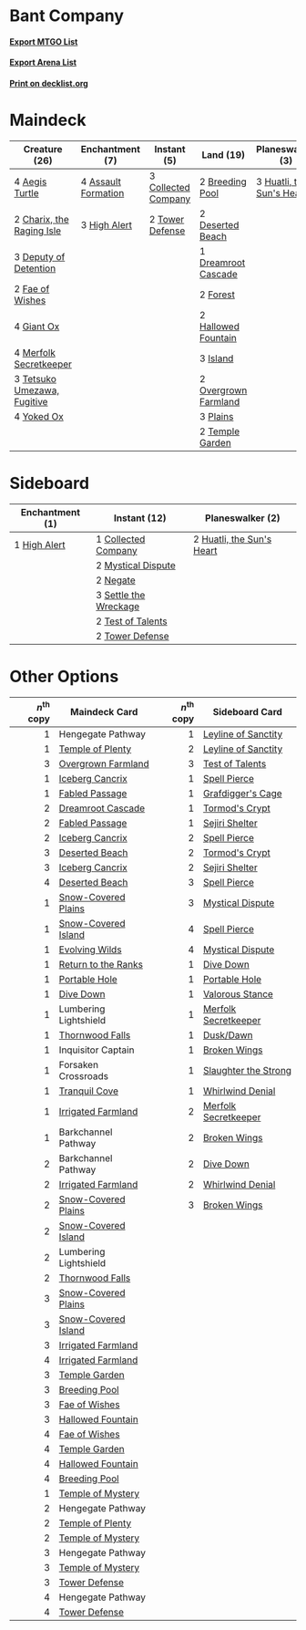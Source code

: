 # Bant Company

#### [Export MTGO List](../collection/Bant%20Company/Bant%20Company.txt)
#### [Export Arena List](../collection/Bant%20Company/Bant%20Company_arena.txt)
#### [Print on decklist.org](http://decklist.org/?deckmain=4%09Aegis%20Turtle%0A4%09Assault%20Formation%0A2%09Breeding%20Pool%0A2%09Charix,%20the%20Raging%20Isle%0A3%09Collected%20Company%0A3%09Deputy%20of%20Detention%0A2%09Deserted%20Beach%0A1%09Dreamroot%20Cascade%0A2%09Fae%20of%20Wishes%0A2%09Forest%0A4%09Giant%20Ox%0A2%09Hallowed%20Fountain%0A3%09High%20Alert%0A3%09Huatli,%20the%20Sun's%20Heart%0A3%09Island%0A4%09Merfolk%20Secretkeeper%0A2%09Overgrown%20Farmland%0A3%09Plains%0A2%09Temple%20Garden%0A3%09Tetsuko%20Umezawa,%20Fugitive%0A2%09Tower%20Defense%0A4%09Yoked%20Ox&deckside=1%09Collected%20Company%0A1%09High%20Alert%0A2%09Huatli,%20the%20Sun's%20Heart%0A2%09Mystical%20Dispute%0A2%09Negate%0A3%09Settle%20the%20Wreckage%0A2%09Test%20of%20Talents%0A2%09Tower%20Defense)
# Maindeck

|                                            Creature (26)                                             |                                       Enchantment (7)                                        |                                         Instant (5)                                          |                                           Land (19)                                           |                                          Planeswalker (3)                                          |
|------------------------------------------------------------------------------------------------------|----------------------------------------------------------------------------------------------|----------------------------------------------------------------------------------------------|-----------------------------------------------------------------------------------------------|----------------------------------------------------------------------------------------------------|
|4 [Aegis Turtle](http://gatherer.wizards.com/Pages/Card/Details.aspx?multiverseid=479559)             |4 [Assault Formation](http://gatherer.wizards.com/Pages/Card/Details.aspx?multiverseid=394497)|3 [Collected Company](http://gatherer.wizards.com/Pages/Card/Details.aspx?multiverseid=394519)|2 [Breeding Pool](http://gatherer.wizards.com/Pages/Card/Details.aspx?multiverseid=97088)      |3 [Huatli, the Sun's Heart](http://gatherer.wizards.com/Pages/Card/Details.aspx?multiverseid=461157)|
|2 [Charix, the Raging Isle](http://gatherer.wizards.com/Pages/Card/Details.aspx?multiverseid=495606)  |3 [High Alert](http://gatherer.wizards.com/Pages/Card/Details.aspx?multiverseid=457326)       |2 [Tower Defense](http://gatherer.wizards.com/Pages/Card/Details.aspx?multiverseid=366404)    |2 [Deserted Beach](http://gatherer.wizards.com/Pages/Card/Details.aspx?multiverseid=535058)    |                                                                                                    |
|3 [Deputy of Detention](http://gatherer.wizards.com/Pages/Card/Details.aspx?multiverseid=457309)      |                                                                                              |                                                                                              |1 [Dreamroot Cascade](http://gatherer.wizards.com/Pages/Card/Details.aspx?multiverseid=541138) |                                                                                                    |
|2 [Fae of Wishes](http://gatherer.wizards.com/Pages/Card/Details.aspx?multiverseid=473006)            |                                                                                              |                                                                                              |2 [Forest](http://gatherer.wizards.com/Pages/Card/Details.aspx?multiverseid=439860)            |                                                                                                    |
|4 [Giant Ox](http://gatherer.wizards.com/Pages/Card/Details.aspx?multiverseid=503615)                 |                                                                                              |                                                                                              |2 [Hallowed Fountain](http://gatherer.wizards.com/Pages/Card/Details.aspx?multiverseid=97071)  |                                                                                                    |
|4 [Merfolk Secretkeeper](http://gatherer.wizards.com/Pages/Card/Details.aspx?multiverseid=473015)     |                                                                                              |                                                                                              |3 [Island](http://gatherer.wizards.com/Pages/Card/Details.aspx?multiverseid=439857)            |                                                                                                    |
|3 [Tetsuko Umezawa, Fugitive](http://gatherer.wizards.com/Pages/Card/Details.aspx?multiverseid=442957)|                                                                                              |                                                                                              |2 [Overgrown Farmland](http://gatherer.wizards.com/Pages/Card/Details.aspx?multiverseid=535064)|                                                                                                    |
|4 [Yoked Ox](http://gatherer.wizards.com/Pages/Card/Details.aspx?multiverseid=466795)                 |                                                                                              |                                                                                              |3 [Plains](http://gatherer.wizards.com/Pages/Card/Details.aspx?multiverseid=439856)            |                                                                                                    |
|                                                                                                      |                                                                                              |                                                                                              |2 [Temple Garden](http://gatherer.wizards.com/Pages/Card/Details.aspx?multiverseid=405112)     |                                                                                                    |


# Sideboard

|                                    Enchantment (1)                                    |                                          Instant (12)                                          |                                          Planeswalker (2)                                          |
|---------------------------------------------------------------------------------------|------------------------------------------------------------------------------------------------|----------------------------------------------------------------------------------------------------|
|1 [High Alert](http://gatherer.wizards.com/Pages/Card/Details.aspx?multiverseid=457326)|1 [Collected Company](http://gatherer.wizards.com/Pages/Card/Details.aspx?multiverseid=394519)  |2 [Huatli, the Sun's Heart](http://gatherer.wizards.com/Pages/Card/Details.aspx?multiverseid=461157)|
|                                                                                       |2 [Mystical Dispute](http://gatherer.wizards.com/Pages/Card/Details.aspx?multiverseid=473020)   |                                                                                                    |
|                                                                                       |2 [Negate](http://gatherer.wizards.com/Pages/Card/Details.aspx?multiverseid=423707)             |                                                                                                    |
|                                                                                       |3 [Settle the Wreckage](http://gatherer.wizards.com/Pages/Card/Details.aspx?multiverseid=435186)|                                                                                                    |
|                                                                                       |2 [Test of Talents](http://gatherer.wizards.com/Pages/Card/Details.aspx?multiverseid=513536)    |                                                                                                    |
|                                                                                       |2 [Tower Defense](http://gatherer.wizards.com/Pages/Card/Details.aspx?multiverseid=366404)      |                                                                                                    |


# Other Options

|*n*<sup>th</sup> copy|                                        Maindeck Card                                         |*n*<sup>th</sup> copy|                                        Sideboard Card                                         |
|--------------------:|----------------------------------------------------------------------------------------------|--------------------:|-----------------------------------------------------------------------------------------------|
|                    1|Hengegate Pathway                                                                             |                    1|[Leyline of Sanctity](http://gatherer.wizards.com/Pages/Card/Details.aspx?multiverseid=204993) |
|                    1|[Temple of Plenty](http://gatherer.wizards.com/Pages/Card/Details.aspx?multiverseid=378537)   |                    2|[Leyline of Sanctity](http://gatherer.wizards.com/Pages/Card/Details.aspx?multiverseid=204993) |
|                    3|[Overgrown Farmland](http://gatherer.wizards.com/Pages/Card/Details.aspx?multiverseid=535064) |                    3|[Test of Talents](http://gatherer.wizards.com/Pages/Card/Details.aspx?multiverseid=513536)     |
|                    1|[Iceberg Cancrix](http://gatherer.wizards.com/Pages/Card/Details.aspx?multiverseid=464003)    |                    1|[Spell Pierce](http://gatherer.wizards.com/Pages/Card/Details.aspx?multiverseid=425876)        |
|                    1|[Fabled Passage](http://gatherer.wizards.com/Pages/Card/Details.aspx?multiverseid=473206)     |                    1|[Grafdigger's Cage](http://gatherer.wizards.com/Pages/Card/Details.aspx?multiverseid=278452)   |
|                    2|[Dreamroot Cascade](http://gatherer.wizards.com/Pages/Card/Details.aspx?multiverseid=541138)  |                    1|[Tormod's Crypt](http://gatherer.wizards.com/Pages/Card/Details.aspx?multiverseid=389723)      |
|                    2|[Fabled Passage](http://gatherer.wizards.com/Pages/Card/Details.aspx?multiverseid=473206)     |                    1|[Sejiri Shelter](http://gatherer.wizards.com/Pages/Card/Details.aspx?multiverseid=491662)      |
|                    2|[Iceberg Cancrix](http://gatherer.wizards.com/Pages/Card/Details.aspx?multiverseid=464003)    |                    2|[Spell Pierce](http://gatherer.wizards.com/Pages/Card/Details.aspx?multiverseid=425876)        |
|                    3|[Deserted Beach](http://gatherer.wizards.com/Pages/Card/Details.aspx?multiverseid=535058)     |                    2|[Tormod's Crypt](http://gatherer.wizards.com/Pages/Card/Details.aspx?multiverseid=389723)      |
|                    3|[Iceberg Cancrix](http://gatherer.wizards.com/Pages/Card/Details.aspx?multiverseid=464003)    |                    2|[Sejiri Shelter](http://gatherer.wizards.com/Pages/Card/Details.aspx?multiverseid=491662)      |
|                    4|[Deserted Beach](http://gatherer.wizards.com/Pages/Card/Details.aspx?multiverseid=535058)     |                    3|[Spell Pierce](http://gatherer.wizards.com/Pages/Card/Details.aspx?multiverseid=425876)        |
|                    1|[Snow-Covered Plains](http://gatherer.wizards.com/Pages/Card/Details.aspx?multiverseid=121267)|                    3|[Mystical Dispute](http://gatherer.wizards.com/Pages/Card/Details.aspx?multiverseid=473020)    |
|                    1|[Snow-Covered Island](http://gatherer.wizards.com/Pages/Card/Details.aspx?multiverseid=121130)|                    4|[Spell Pierce](http://gatherer.wizards.com/Pages/Card/Details.aspx?multiverseid=425876)        |
|                    1|[Evolving Wilds](http://gatherer.wizards.com/Pages/Card/Details.aspx?multiverseid=426944)     |                    4|[Mystical Dispute](http://gatherer.wizards.com/Pages/Card/Details.aspx?multiverseid=473020)    |
|                    1|[Return to the Ranks](http://gatherer.wizards.com/Pages/Card/Details.aspx?multiverseid=383363)|                    1|[Dive Down](http://gatherer.wizards.com/Pages/Card/Details.aspx?multiverseid=435205)           |
|                    1|[Portable Hole](http://gatherer.wizards.com/Pages/Card/Details.aspx?multiverseid=527320)      |                    1|[Portable Hole](http://gatherer.wizards.com/Pages/Card/Details.aspx?multiverseid=527320)       |
|                    1|[Dive Down](http://gatherer.wizards.com/Pages/Card/Details.aspx?multiverseid=435205)          |                    1|[Valorous Stance](http://gatherer.wizards.com/Pages/Card/Details.aspx?multiverseid=391950)     |
|                    1|Lumbering Lightshield                                                                         |                    1|[Merfolk Secretkeeper](http://gatherer.wizards.com/Pages/Card/Details.aspx?multiverseid=473015)|
|                    1|[Thornwood Falls](http://gatherer.wizards.com/Pages/Card/Details.aspx?multiverseid=405420)    |                    1|[Dusk/Dawn](http://gatherer.wizards.com/Pages/Card/Details.aspx?multiverseid=426912)           |
|                    1|Inquisitor Captain                                                                            |                    1|[Broken Wings](http://gatherer.wizards.com/Pages/Card/Details.aspx?multiverseid=491827)        |
|                    1|Forsaken Crossroads                                                                           |                    1|[Slaughter the Strong](http://gatherer.wizards.com/Pages/Card/Details.aspx?multiverseid=439679)|
|                    1|[Tranquil Cove](http://gatherer.wizards.com/Pages/Card/Details.aspx?multiverseid=451243)      |                    1|[Whirlwind Denial](http://gatherer.wizards.com/Pages/Card/Details.aspx?multiverseid=476332)    |
|                    1|[Irrigated Farmland](http://gatherer.wizards.com/Pages/Card/Details.aspx?multiverseid=426947) |                    2|[Merfolk Secretkeeper](http://gatherer.wizards.com/Pages/Card/Details.aspx?multiverseid=473015)|
|                    1|Barkchannel Pathway                                                                           |                    2|[Broken Wings](http://gatherer.wizards.com/Pages/Card/Details.aspx?multiverseid=491827)        |
|                    2|Barkchannel Pathway                                                                           |                    2|[Dive Down](http://gatherer.wizards.com/Pages/Card/Details.aspx?multiverseid=435205)           |
|                    2|[Irrigated Farmland](http://gatherer.wizards.com/Pages/Card/Details.aspx?multiverseid=426947) |                    2|[Whirlwind Denial](http://gatherer.wizards.com/Pages/Card/Details.aspx?multiverseid=476332)    |
|                    2|[Snow-Covered Plains](http://gatherer.wizards.com/Pages/Card/Details.aspx?multiverseid=121267)|                    3|[Broken Wings](http://gatherer.wizards.com/Pages/Card/Details.aspx?multiverseid=491827)        |
|                    2|[Snow-Covered Island](http://gatherer.wizards.com/Pages/Card/Details.aspx?multiverseid=121130)|                     |                                                                                               |
|                    2|Lumbering Lightshield                                                                         |                     |                                                                                               |
|                    2|[Thornwood Falls](http://gatherer.wizards.com/Pages/Card/Details.aspx?multiverseid=405420)    |                     |                                                                                               |
|                    3|[Snow-Covered Plains](http://gatherer.wizards.com/Pages/Card/Details.aspx?multiverseid=121267)|                     |                                                                                               |
|                    3|[Snow-Covered Island](http://gatherer.wizards.com/Pages/Card/Details.aspx?multiverseid=121130)|                     |                                                                                               |
|                    3|[Irrigated Farmland](http://gatherer.wizards.com/Pages/Card/Details.aspx?multiverseid=426947) |                     |                                                                                               |
|                    4|[Irrigated Farmland](http://gatherer.wizards.com/Pages/Card/Details.aspx?multiverseid=426947) |                     |                                                                                               |
|                    3|[Temple Garden](http://gatherer.wizards.com/Pages/Card/Details.aspx?multiverseid=405112)      |                     |                                                                                               |
|                    3|[Breeding Pool](http://gatherer.wizards.com/Pages/Card/Details.aspx?multiverseid=97088)       |                     |                                                                                               |
|                    3|[Fae of Wishes](http://gatherer.wizards.com/Pages/Card/Details.aspx?multiverseid=473006)      |                     |                                                                                               |
|                    3|[Hallowed Fountain](http://gatherer.wizards.com/Pages/Card/Details.aspx?multiverseid=97071)   |                     |                                                                                               |
|                    4|[Fae of Wishes](http://gatherer.wizards.com/Pages/Card/Details.aspx?multiverseid=473006)      |                     |                                                                                               |
|                    4|[Temple Garden](http://gatherer.wizards.com/Pages/Card/Details.aspx?multiverseid=405112)      |                     |                                                                                               |
|                    4|[Hallowed Fountain](http://gatherer.wizards.com/Pages/Card/Details.aspx?multiverseid=97071)   |                     |                                                                                               |
|                    4|[Breeding Pool](http://gatherer.wizards.com/Pages/Card/Details.aspx?multiverseid=97088)       |                     |                                                                                               |
|                    1|[Temple of Mystery](http://gatherer.wizards.com/Pages/Card/Details.aspx?multiverseid=373571)  |                     |                                                                                               |
|                    2|Hengegate Pathway                                                                             |                     |                                                                                               |
|                    2|[Temple of Plenty](http://gatherer.wizards.com/Pages/Card/Details.aspx?multiverseid=378537)   |                     |                                                                                               |
|                    2|[Temple of Mystery](http://gatherer.wizards.com/Pages/Card/Details.aspx?multiverseid=373571)  |                     |                                                                                               |
|                    3|Hengegate Pathway                                                                             |                     |                                                                                               |
|                    3|[Temple of Mystery](http://gatherer.wizards.com/Pages/Card/Details.aspx?multiverseid=373571)  |                     |                                                                                               |
|                    3|[Tower Defense](http://gatherer.wizards.com/Pages/Card/Details.aspx?multiverseid=366404)      |                     |                                                                                               |
|                    4|Hengegate Pathway                                                                             |                     |                                                                                               |
|                    4|[Tower Defense](http://gatherer.wizards.com/Pages/Card/Details.aspx?multiverseid=366404)      |                     |                                                                                               |

